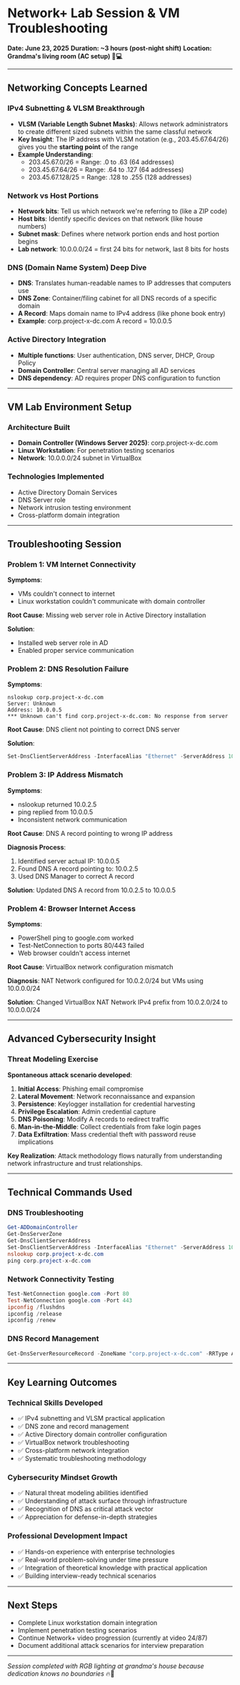 # Network+ Lab Session & VM Troubleshooting
**Date: June 23, 2025**
**Duration: ~3 hours (post-night shift)**
**Location: Grandma's living room (AC setup) 🌈💻**

---

## Networking Concepts Learned

### IPv4 Subnetting & VLSM Breakthrough
- **VLSM (Variable Length Subnet Masks)**: Allows network administrators to create different sized subnets within the same classful network
- **Key Insight**: The IP address with VLSM notation (e.g., 203.45.67.64/26) gives you the **starting point** of the range
- **Example Understanding**:
  - 203.45.67.0/26 = Range: .0 to .63 (64 addresses)
  - 203.45.67.64/26 = Range: .64 to .127 (64 addresses)
  - 203.45.67.128/25 = Range: .128 to .255 (128 addresses)

### Network vs Host Portions
- **Network bits**: Tell us which network we're referring to (like a ZIP code)
- **Host bits**: Identify specific devices on that network (like house numbers)
- **Subnet mask**: Defines where network portion ends and host portion begins
- **Lab network**: 10.0.0.0/24 = first 24 bits for network, last 8 bits for hosts

### DNS (Domain Name System) Deep Dive
- **DNS**: Translates human-readable names to IP addresses that computers use
- **DNS Zone**: Container/filing cabinet for all DNS records of a specific domain
- **A Record**: Maps domain name to IPv4 address (like phone book entry)
- **Example**: corp.project-x-dc.com A record = 10.0.0.5

### Active Directory Integration
- **Multiple functions**: User authentication, DNS server, DHCP, Group Policy
- **Domain Controller**: Central server managing all AD services
- **DNS dependency**: AD requires proper DNS configuration to function

---

## VM Lab Environment Setup

### Architecture Built
- **Domain Controller (Windows Server 2025)**: corp.project-x-dc.com
- **Linux Workstation**: For penetration testing scenarios
- **Network**: 10.0.0.0/24 subnet in VirtualBox

### Technologies Implemented
- Active Directory Domain Services
- DNS Server role
- Network intrusion testing environment
- Cross-platform domain integration

---

## Troubleshooting Session

### Problem 1: VM Internet Connectivity
**Symptoms**: 
- VMs couldn't connect to internet
- Linux workstation couldn't communicate with domain controller

**Root Cause**: Missing web server role in Active Directory installation

**Solution**: 
- Installed web server role in AD
- Enabled proper service communication

### Problem 2: DNS Resolution Failure
**Symptoms**: 
```
nslookup corp.project-x-dc.com
Server: Unknown
Address: 10.0.0.5
*** Unknown can't find corp.project-x-dc.com: No response from server
```

**Root Cause**: DNS client not pointing to correct DNS server

**Solution**: 
```powershell
Set-DnsClientServerAddress -InterfaceAlias "Ethernet" -ServerAddress 10.0.0.5
```

### Problem 3: IP Address Mismatch
**Symptoms**: 
- nslookup returned 10.0.2.5
- ping replied from 10.0.0.5
- Inconsistent network communication

**Root Cause**: DNS A record pointing to wrong IP address

**Diagnosis Process**:
1. Identified server actual IP: 10.0.0.5
2. Found DNS A record pointing to: 10.0.2.5
3. Used DNS Manager to correct A record

**Solution**: Updated DNS A record from 10.0.2.5 to 10.0.0.5

### Problem 4: Browser Internet Access
**Symptoms**: 
- PowerShell ping to google.com worked
- Test-NetConnection to ports 80/443 failed
- Web browser couldn't access internet

**Root Cause**: VirtualBox network configuration mismatch

**Diagnosis**: NAT Network configured for 10.0.2.0/24 but VMs using 10.0.0.0/24

**Solution**: Changed VirtualBox NAT Network IPv4 prefix from 10.0.2.0/24 to 10.0.0.0/24

---

## Advanced Cybersecurity Insight

### Threat Modeling Exercise
**Spontaneous attack scenario developed**:
1. **Initial Access**: Phishing email compromise
2. **Lateral Movement**: Network reconnaissance and expansion
3. **Persistence**: Keylogger installation for credential harvesting
4. **Privilege Escalation**: Admin credential capture
5. **DNS Poisoning**: Modify A records to redirect traffic
6. **Man-in-the-Middle**: Collect credentials from fake login pages
7. **Data Exfiltration**: Mass credential theft with password reuse implications

**Key Realization**: Attack methodology flows naturally from understanding network infrastructure and trust relationships.

---

## Technical Commands Used

### DNS Troubleshooting
```powershell
Get-ADDomainController
Get-DnsServerZone
Get-DnsClientServerAddress
Set-DnsClientServerAddress -InterfaceAlias "Ethernet" -ServerAddress 10.0.0.5
nslookup corp.project-x-dc.com
ping corp.project-x-dc.com
```

### Network Connectivity Testing
```powershell
Test-NetConnection google.com -Port 80
Test-NetConnection google.com -Port 443
ipconfig /flushdns
ipconfig /release
ipconfig /renew
```

### DNS Record Management
```powershell
Get-DnsServerResourceRecord -ZoneName "corp.project-x-dc.com" -RRType A
```

---

## Key Learning Outcomes

### Technical Skills Developed
- ✅ IPv4 subnetting and VLSM practical application
- ✅ DNS zone and record management
- ✅ Active Directory domain controller configuration
- ✅ VirtualBox network troubleshooting
- ✅ Cross-platform network integration
- ✅ Systematic troubleshooting methodology

### Cybersecurity Mindset Growth
- ✅ Natural threat modeling abilities identified
- ✅ Understanding of attack surface through infrastructure
- ✅ Recognition of DNS as critical attack vector
- ✅ Appreciation for defense-in-depth strategies

### Professional Development Impact
- ✅ Hands-on experience with enterprise technologies
- ✅ Real-world problem-solving under time pressure
- ✅ Integration of theoretical knowledge with practical application
- ✅ Building interview-ready technical scenarios

---

## Next Steps
- Complete Linux workstation domain integration
- Implement penetration testing scenarios
- Continue Network+ video progression (currently at video 24/87)
- Document additional attack scenarios for interview preparation

---

*Session completed with RGB lighting at grandma's house because dedication knows no boundaries* 🔥💪